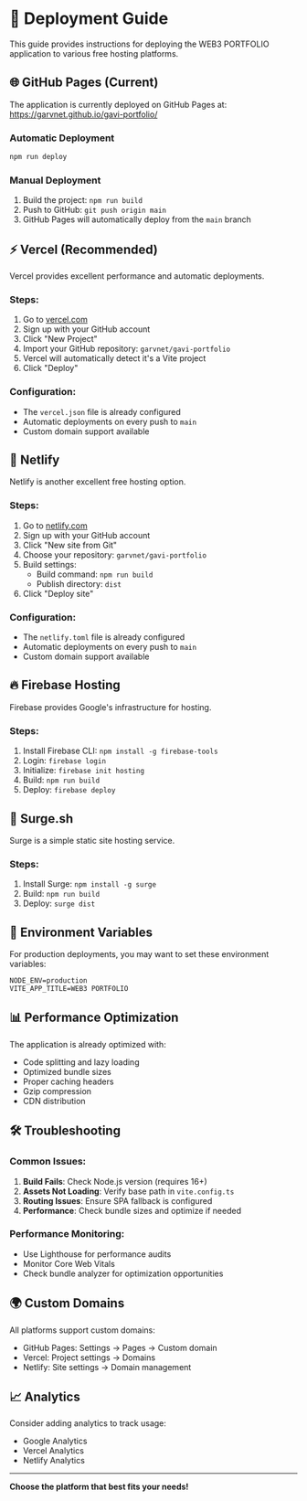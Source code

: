 # 🚀 Deployment Guide

This guide provides instructions for deploying the WEB3 PORTFOLIO application to various free hosting platforms.

## 🌐 GitHub Pages (Current)

The application is currently deployed on GitHub Pages at: https://garvnet.github.io/gavi-portfolio/

### Automatic Deployment
```bash
npm run deploy
```

### Manual Deployment
1. Build the project: `npm run build`
2. Push to GitHub: `git push origin main`
3. GitHub Pages will automatically deploy from the `main` branch

## ⚡ Vercel (Recommended)

Vercel provides excellent performance and automatic deployments.

### Steps:
1. Go to [vercel.com](https://vercel.com)
2. Sign up with your GitHub account
3. Click "New Project"
4. Import your GitHub repository: `garvnet/gavi-portfolio`
5. Vercel will automatically detect it's a Vite project
6. Click "Deploy"

### Configuration:
- The `vercel.json` file is already configured
- Automatic deployments on every push to `main`
- Custom domain support available

## 🎯 Netlify

Netlify is another excellent free hosting option.

### Steps:
1. Go to [netlify.com](https://netlify.com)
2. Sign up with your GitHub account
3. Click "New site from Git"
4. Choose your repository: `garvnet/gavi-portfolio`
5. Build settings:
   - Build command: `npm run build`
   - Publish directory: `dist`
6. Click "Deploy site"

### Configuration:
- The `netlify.toml` file is already configured
- Automatic deployments on every push to `main`
- Custom domain support available

## 🔥 Firebase Hosting

Firebase provides Google's infrastructure for hosting.

### Steps:
1. Install Firebase CLI: `npm install -g firebase-tools`
2. Login: `firebase login`
3. Initialize: `firebase init hosting`
4. Build: `npm run build`
5. Deploy: `firebase deploy`

## 📱 Surge.sh

Surge is a simple static site hosting service.

### Steps:
1. Install Surge: `npm install -g surge`
2. Build: `npm run build`
3. Deploy: `surge dist`

## 🔧 Environment Variables

For production deployments, you may want to set these environment variables:

```env
NODE_ENV=production
VITE_APP_TITLE=WEB3 PORTFOLIO
```

## 📊 Performance Optimization

The application is already optimized with:
- Code splitting and lazy loading
- Optimized bundle sizes
- Proper caching headers
- Gzip compression
- CDN distribution

## 🛠️ Troubleshooting

### Common Issues:

1. **Build Fails**: Check Node.js version (requires 16+)
2. **Assets Not Loading**: Verify base path in `vite.config.ts`
3. **Routing Issues**: Ensure SPA fallback is configured
4. **Performance**: Check bundle sizes and optimize if needed

### Performance Monitoring:

- Use Lighthouse for performance audits
- Monitor Core Web Vitals
- Check bundle analyzer for optimization opportunities

## 🌍 Custom Domains

All platforms support custom domains:
- GitHub Pages: Settings → Pages → Custom domain
- Vercel: Project settings → Domains
- Netlify: Site settings → Domain management

## 📈 Analytics

Consider adding analytics to track usage:
- Google Analytics
- Vercel Analytics
- Netlify Analytics

---

**Choose the platform that best fits your needs!** 